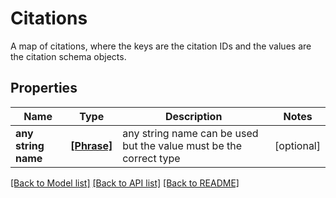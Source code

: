 # Citations

A map of citations, where the keys are the citation IDs and the values are the citation schema objects.

## Properties
Name | Type | Description | Notes
------------ | ------------- | ------------- | -------------
**any string name** | [**[Phrase]**](Phrase.md) | any string name can be used but the value must be the correct type | [optional]

[[Back to Model list]](../README.md#documentation-for-models) [[Back to API list]](../README.md#documentation-for-api-endpoints) [[Back to README]](../README.md)


